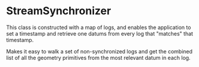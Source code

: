 # StreamSynchronizer

This class is constructed with a map of logs, and enables the application to set a timestamp and
retrieve one datums from every log that "matches" that timestamp.

Makes it easy to walk a set of non-synchronized logs and get the combined list of all the geometry
primitives from the most relevant datum in each log.

